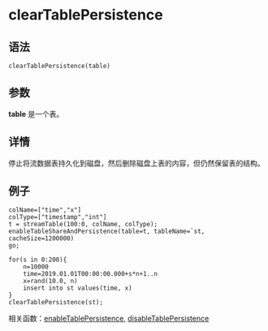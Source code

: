# clearTablePersistence

## 语法

`clearTablePersistence(table)`

## 参数

**table** 是一个表。

## 详情

停止将流数据表持久化到磁盘，然后删除磁盘上表的内容，但仍然保留表的结构。

## 例子

```
colName=["time","x"]
colType=["timestamp","int"]
t = streamTable(100:0, colName, colType);
enableTableShareAndPersistence(table=t, tableName=`st, cacheSize=1200000)
go;
```

```
for(s in 0:200){
    n=10000
    time=2019.01.01T00:00:00.000+s*n+1..n
    x=rand(10.0, n)
    insert into st values(time, x)
}
clearTablePersistence(st);
```

相关函数：[enableTablePersistence](../e/enableTablePersistence.md), [disableTablePersistence](../d/disableTablePersistence.md)

